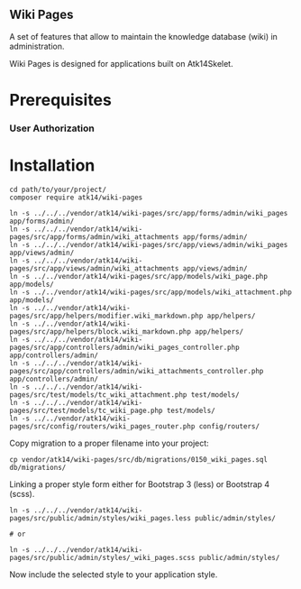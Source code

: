 Wiki Pages
----------

A set of features that allow to maintain the knowledge database (wiki) in administration.

Wiki Pages is designed for applications built on Atk14Skelet.

Prerequisites
=============

### User Authorization

Installation
============

    cd path/to/your/project/
    composer require atk14/wiki-pages

    ln -s ../../../vendor/atk14/wiki-pages/src/app/forms/admin/wiki_pages app/forms/admin/
    ln -s ../../../vendor/atk14/wiki-pages/src/app/forms/admin/wiki_attachments app/forms/admin/
    ln -s ../../../vendor/atk14/wiki-pages/src/app/views/admin/wiki_pages app/views/admin/
    ln -s ../../../vendor/atk14/wiki-pages/src/app/views/admin/wiki_attachments app/views/admin/
    ln -s ../../vendor/atk14/wiki-pages/src/app/models/wiki_page.php app/models/
    ln -s ../../vendor/atk14/wiki-pages/src/app/models/wiki_attachment.php app/models/
    ln -s ../../vendor/atk14/wiki-pages/src/app/helpers/modifier.wiki_markdown.php app/helpers/
    ln -s ../../vendor/atk14/wiki-pages/src/app/helpers/block.wiki_markdown.php app/helpers/
    ln -s ../../../vendor/atk14/wiki-pages/src/app/controllers/admin/wiki_pages_controller.php app/controllers/admin/
    ln -s ../../../vendor/atk14/wiki-pages/src/app/controllers/admin/wiki_attachments_controller.php app/controllers/admin/
    ln -s ../../../vendor/atk14/wiki-pages/src/test/models/tc_wiki_attachment.php test/models/
    ln -s ../../../vendor/atk14/wiki-pages/src/test/models/tc_wiki_page.php test/models/
    ln -s ../../vendor/atk14/wiki-pages/src/config/routers/wiki_pages_router.php config/routers/



Copy migration to a proper filename into your project:

    cp vendor/atk14/wiki-pages/src/db/migrations/0150_wiki_pages.sql db/migrations/

Linking a proper style form either for Bootstrap 3 (less) or Bootstrap 4 (scss).

    ln -s ../../../vendor/atk14/wiki-pages/src/public/admin/styles/wiki_pages.less public/admin/styles/

    # or

    ln -s ../../../vendor/atk14/wiki-pages/src/public/admin/styles/_wiki_pages.scss public/admin/styles/

Now include the selected style to your application style.

[//]: # ( vim: set ts=2 et: )
